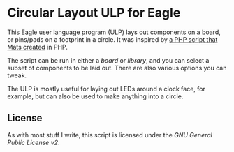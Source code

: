 Circular Layout ULP for Eagle
===============================

This Eagle user language program (ULP) lays out components on a board, or
pins/pads on a footprint in a circle. It was inspired by [a PHP script that
Mats created](http://www.smallroomlabs.com/eagle/circle_led.php) in PHP.

The script can be run in either a _board_ or _library_, and you can select a
subset of components to be laid out. There are also various options you can
tweak.

The ULP is mostly useful for laying out LEDs around a clock face, for example,
but can also be used to make anything into a circle.

License
--------
As with most stuff I write, this script is licensed under the _GNU General
Public License v2_.

